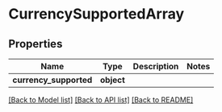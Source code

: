 # CurrencySupportedArray

## Properties
Name | Type | Description | Notes
------------ | ------------- | ------------- | -------------
**currency_supported** | **object** |  | 

[[Back to Model list]](../README.md#documentation-for-models) [[Back to API list]](../README.md#documentation-for-api-endpoints) [[Back to README]](../README.md)

